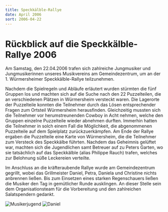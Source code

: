 ```yaml
---
title: Speckkälble-Rallye
date: April 2006
sort: 2006-04-22
---
```


Rückblick auf die Speckkälble-Rallye 2006
=========================================

Am Samstag, den 22.04.2006 trafen sich zahlreiche Jungmusiker und Jungmusikerinnen unseres Musikvereins am Gemeindezentrum, um an der 1. Würmersheimer Speckkälble-Rallye teilzunehmen. 

Nachdem die Spielregeln und Abläufe erläutert wurden stürmten die fünf Gruppen los und machten sich auf die Suche nach den 22 Puzzelteilen, die an verschiedenen Plätzen in Würmersheim versteckt waren. Die Lagerorte der Puzzelteile konnten die Teilnehmer durch das Lösen entsprechender Fragen zum Ortsteil Würmersheim herausfinden. Gleichzeitig mussten sich die Teilnehmer vor herumstreunenden Cowboy in Acht nehmen, welche den Gruppen einzelne Puzzelteile wieder abnehmen durften. Immerhin hatten die Teilnehmer in solch einem Fall die Möglichkeit, die abgenommenen Puzzelteile auf dem Spielplatz zurückzuerkämpfen. Am Ende der Rallye ergaben die Puzzelteile eine Karte von Würmersheim, die die Teilnehmer zum Versteck des Speckkälbe führten. Nachdem das Geheimnis gelüftet war, machten sich die Jugendlichen samt Betreuer auf zu Peters Garten, wo sie tatsächlich auf das Speckkälble (alias Philippe Rauch) trafen, welches zur Belohnung süße Leckereien verteilte. 

Im Anschluss an die kräfteraubende Rallye wurde am Gemeindezentrum gegrillt, wobei das Grillmeister Daniel, Petra, Daniela und Christine nichts anbrennen ließen. Bis zum Einsetzen eines starken Regenschauers ließen die Musiker den Tag in gemütlicher Runde ausklingen. An dieser Stelle sein dem Organisationsteam für die Vorbereitung und den zahlreichen Salatspendern gedankt.

![Musikerjugend](/images/rueckblick/speckkaelble_rallye_2.jpg)
![Daniel](/images/rueckblick/speckkaelble_rallye_1.jpg)


